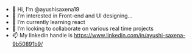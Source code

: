 - 👋 Hi, I’m @ayushisaxena19
- 👀 I’m interested in Front-end and UI designing...
- 🌱 I’m currently learning react
- 💞️ I’m looking to collaborate on various real time projects
- 📫 My linkedin handle is https://www.linkedin.com/in/ayushi-saxena-9b50891b9/

<!---
ayushisaxena19/ayushisaxena19 is a ✨ special ✨ repository because its `README.md` (this file) appears on your GitHub profile.
You can click the Preview link to take a look at your changes.
--->
